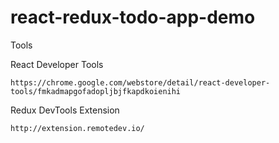 # react-redux-todo-app-demo

Tools

React Developer Tools
```
https://chrome.google.com/webstore/detail/react-developer-tools/fmkadmapgofadopljbjfkapdkoienihi
```

Redux DevTools Extension
```
http://extension.remotedev.io/
```
